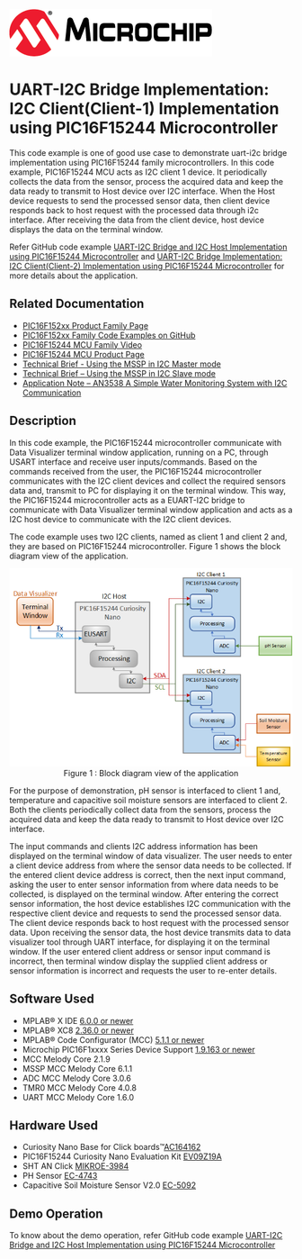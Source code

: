 <!-- Please do not change this logo with link -->

[![MCHP](images/microchip.png)](https://www.microchip.com)

# UART-I2C Bridge Implementation: I2C Client(Client-1) Implementation using PIC16F15244 Microcontroller

This code example is one of good use case to demonstrate uart-i2c bridge implementation using PIC16F15244 family microcontrollers. In this code example, PIC16F15244 MCU acts as I2C client 1 device. It periodically collects the data from the sensor, process the  acquired data and keep the data ready to transmit to Host device over I2C interface. When the Host device requests to send the processed sensor data, then client device responds back to host request with the processed data through i2c interface. After receiving the data from the client device, host device displays the data on the terminal window.

Refer GitHub code example [UART-I2C Bridge and I2C Host Implementation using PIC16F15244 Microcontroller](https://github.com/microchip-pic-avr-examples/pic16f15244-uart-i2c-bridge-and-i2c-host-mplab-mcc) and [UART-I2C Bridge Implementation: I2C Client(Client-2) Implementation using PIC16F15244 Microcontroller](https://github.com/microchip-pic-avr-examples/pic16f15244-uart-i2c-bridge-i2c-client2-mplab-mcc) for more details about the application.

## Related Documentation

- [PIC16F152xx Product Family Page](https://www.microchip.com/en-us/products/microcontrollers-and-microprocessors/8-bit-mcus/pic-mcus/pic16f15244)
- [PIC16F152xx Family Code Examples on GitHub](https://github.com/microchip-pic-avr-examples?q=pic16f15244&type=&language=&sort=) 
- [PIC16F15244 MCU Family Video](https://www.youtube.com/watch?v=nHLv3Th-o-s)
- [PIC16F15244 MCU Product Page](https://www.microchip.com/en-us/product/PIC16F15244)
- [Technical Brief - Using the MSSP in I2C Master mode](https://www.microchip.com/wwwappnotes/appnotes.aspx?appnote=en1001796)
- [Technical Brief – Using the MSSP in I2C Slave mode](https://www.microchip.com/wwwappnotes/appnotes.aspx?appnote=en1001796)
- [Application Note – AN3538 A Simple Water Monitoring System with I2C Communication](https://ww1.microchip.com/downloads/en/Appnotes/A-Simple-Water-Monitoring-System-with%20I2C-Communication-DS00003538A.pdf)

## Description 

In this code example, the PIC16F15244 microcontroller communicate with Data Visualizer terminal window application, running on a PC, through USART interface and receive user inputs/commands. Based on the commands received from the user, the PIC16F15244 microcontroller communicates with the I2C client devices and collect the required sensors data and, transmit to PC for displaying it on the terminal window. This way, the PIC16F15244 microcontroller acts as a EUART-I2C bridge to communicate with Data Visualizer terminal window application and acts as a I2C host device to communicate with the I2C client devices.

The code example uses two I2C clients, named as client 1 and client 2 and, they are based on PIC16F15244 microcontroller. Figure 1 shows the block diagram view of the application.

<p align="center">
  <img width=auto height=auto src="images/block diagram.png">
  <br>Figure 1 : Block diagram view of the application<br>
</p>

For the purpose of demonstration, pH sensor is interfaced to client 1 and, temperature and capacitive soil moisture sensors are interfaced to client 2. Both the clients periodically collect data from the sensors, process the acquired data and keep the data ready to transmit to Host device over I2C interface. 

The input commands and clients I2C address information has been displayed on the terminal window of data visualizer. The user needs to enter a client device address from where the sensor data needs to be collected. If the entered client device address is correct, then the next input command, asking the user to enter sensor information from where data needs to be collected, is displayed on the terminal window. After entering the correct sensor information, the host device establishes I2C communication with the respective client device and requests to send the processed sensor data. The client device responds back to host request with the processed sensor data. Upon receiving the sensor data, the host device transmits data to data visualizer tool through UART interface, for displaying it on the terminal window. If the user entered client address or sensor input command is incorrect, then terminal window display the supplied client address or sensor information is incorrect and requests the user to re-enter details.

## Software Used

- MPLAB® X IDE [6.0.0 or newer](http://www.microchip.com/mplab/mplab-x-ide)
- MPLAB® XC8 [2.36.0 or newer](http://www.microchip.com/mplab/compilers)
- MPLAB® Code Configurator (MCC) [5.1.1 or newer](https://www.microchip.com/mplab/mplab-code-configurator)
- Microchip PIC16F1xxxx Series Device Support [1.9.163 or newer](https://packs.download.microchip.com/) 
- MCC Melody Core 2.1.9
- MSSP MCC Melody Core 6.1.1
- ADC MCC Melody Core 3.0.6
- TMR0 MCC Melody Core 4.0.8
- UART MCC Melody Core 1.6.0

## Hardware Used

- Curiosity Nano Base for Click boards™[AC164162](https://www.microchip.com/en-us/development-tool/AC164162)
- PIC16F15244 Curiosity Nano Evaluation Kit [EV09Z19A](https://www.microchip.com/en-us/development-tool/EV09Z19A)
- SHT AN Click [MIKROE-3984](https://www.mikroe.com/sht-an-click)
- PH Sensor [EC-4743](https://www.electronicscomp.com/analog-ph-sensor-kit-for-arduino?gclid=EAIaIQobChMIhfv3t-q58QIVu4NLBR2VKQGWEAYYAyABEgKhdPD_BwE)
- Capacitive Soil Moisture Sensor V2.0 [EC-5092](https://www.electronicscomp.com/capacitive-soil-moisture-sensor-v2?gclid=EAIaIQobChMI3YCgheq58QIVxZVLBR1PZQKPEAQYAiABEgJW9_D_BwE)

## Demo Operation

To know about the demo operation, refer GitHub code example [UART-I2C Bridge and I2C Host Implementation using PIC16F15244 Microcontroller](https://github.com/microchip-pic-avr-examples/pic16f15244-uart-i2c-bridge-and-i2c-host-mplab-mcc)